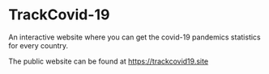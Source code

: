 # TrackCovid-19

An interactive website where you can get the covid-19 pandemics statistics for every country.

The public website can be found at https://trackcovid19.site
